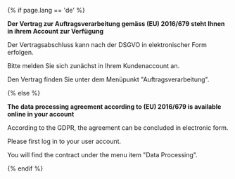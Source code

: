{% if page.lang == 'de' %}

**Der Vertrag zur Auftragsverarbeitung gemäss (EU) 2016/679 steht Ihnen in ihrem Account zur Verfügung**

Der Vertragsabschluss kann nach der DSGVO in elektronischer Form erfolgen. 

Bitte melden Sie sich zunächst in Ihrem Kundenaccount an. 

Den Vertrag finden Sie unter dem Menüpunkt "Auftragsverarbeitung".

{% else %}

**The data processing agreement according to (EU) 2016/679 is available online in your account**

According to the GDPR, the agreement can be concluded in electronic form. 

Please first log in to your user account. 

You will find the contract under the menu item "Data Processing".

{% endif %}
